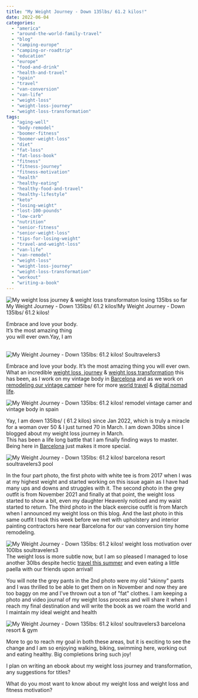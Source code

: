 ```yaml
---
title: "My Weight Journey - Down 135lbs/ 61.2 kilos!"
date: 2022-06-04
categories: 
  - "america"
  - "around-the-world-family-travel"
  - "blog"
  - "camping-europe"
  - "camping-or-roadtrip"
  - "education"
  - "europe"
  - "food-and-drink"
  - "health-and-travel"
  - "spain"
  - "travel"
  - "van-conversion"
  - "van-life"
  - "weight-loss"
  - "weight-loss-journey"
  - "weight-loss-transformation"
tags: 
  - "aging-well"
  - "body-remodel"
  - "boomer-fitness"
  - "boomer-weight-loss"
  - "diet"
  - "fat-loss"
  - "fat-loss-book"
  - "fitness"
  - "fitness-journey"
  - "fitness-motivation"
  - "health"
  - "healthy-eating"
  - "healthy-food-and-travel"
  - "healthy-lifestyle"
  - "keto"
  - "losing-weight"
  - "lost-100-pounds"
  - "low-carb"
  - "nutrition"
  - "senior-fitness"
  - "senior-weight-loss"
  - "tips-for-losing-weight"
  - "travel-and-weight-loss"
  - "van-life"
  - "van-remodel"
  - "weight-loss"
  - "weight-loss-journey"
  - "weight-loss-transformation"
  - "workout"
  - "writing-a-book"
---
```


  
![My weight loss journey & weight loss transformaton losing 135lbs so far ](https://pub-ac94b3f306b24c0dba4238943c97f2e1.r2.dev/6a00e5502a950788330282e1591839200b.jpg)My Weight Journey - Down 135lbs/ 61.2 kilos!My Weight Journey - 
Down 135lbs/ 61.2 kilos!  
  
Embrace and love your body.  
It’s the most amazing thing  
you will ever own.Yay, I am

<!--more-->  
[](https://pub-ac94b3f306b24c0dba4238943c97f2e1.r2.dev/6a00e5502a9507883302942fad718d200c-scaled.jpg)[  
](https://pub-ac94b3f306b24c0dba4238943c97f2e1.r2.dev/6a00e5502a950788330282e1503636200b-scaled-1.jpg)[](https://pub-ac94b3f306b24c0dba4238943c97f2e1.r2.dev/6a00e5502a9507883302942fad718d200c-scaled.jpg)![My Weight Journey - Down 135lbs: 61.2 kilos! Soultravelers3](https://pub-ac94b3f306b24c0dba4238943c97f2e1.r2.dev/6a00e5502a950788330282e1591353200b.jpg)  
  
Embrace and love your body. It’s the most amazing thing you will ever own. What an incredible [weight loss  journey](https://pub-ac94b3f306b24c0dba4238943c97f2e1.r2.dev/2008/09/how-to-eat-heal.html) & [weight loss transformation](https://pub-ac94b3f306b24c0dba4238943c97f2e1.r2.dev/2022/03/i-lost-100lbs-best-weight-loss-tips-.html#more) this has been, as I work on my vintage body in [Barcelona](https://pub-ac94b3f306b24c0dba4238943c97f2e1.r2.dev/2022/05/cheap-furnished-rentals-in-barcelona-beach-resort.html#more) and as we work on [remodeling our vintage campe](https://pub-ac94b3f306b24c0dba4238943c97f2e1.r2.dev/2022/03/camper-van-renovation-vanlife-begins-again.html#more)r here for more [world travel](https://pub-ac94b3f306b24c0dba4238943c97f2e1.r2.dev/2022/03/retirement-traveling-around-the-world.html#more) & [digital nomad life](https://pub-ac94b3f306b24c0dba4238943c97f2e1.r2.dev/2022/05/is-the-wanderlust-gene-in-your-dna-so-born-to-travel-nomad.html#more).   
  
![My Weight Journey - Down 135lbs: 61.2 kilos! remodel vintage camer and vintage body in spain](https://pub-ac94b3f306b24c0dba4238943c97f2e1.r2.dev/6a00e5502a9507883302942fae4a96200c-scaled-1.jpg)  
  
Yay, I am down 135lbs/ ( 61.2 kilos) since Jan 2022, which is truly a miracle for a woman over 50 & I just turned 70 in March. I am down 30lbs since I blogged about my weight loss journey in March.  
This has been a life long battle that I am finally finding ways to master. Being here in [Barcelona](https://pub-ac94b3f306b24c0dba4238943c97f2e1.r2.dev/2022/04/21-of-the-best-things-to-do-in-barcelona-in-2022.html#more) just makes it more special.   
  
![My Weight Journey - Down 135lbs: 61.2 kilos! barcelona resort soultravelers3 pool ](https://pub-ac94b3f306b24c0dba4238943c97f2e1.r2.dev/6a00e5502a9507883302942fae4ae5200c-scaled-1.jpg)  
  
In the four part photo, the first photo with white tee is from 2017 when I was at my highest weight and started working on this issue again as I have had many ups and downs and struggles with it. The second photo in the grey outfit is from November 2021 and finally at that point, the weight loss started to show a bit, even my daughter Heavenly noticed and my waist started to return. The third photo in the black exercise outfit is from March when I announced my weight loss on this blog. And the last photo in this same outfit I took this week before we met with upholstery and interior painting contractors here near Barcelona for our van conversion tiny home remodeling.   
  
![My Weight Journey - Down 135lbs: 61.2 kilos! weight loss motivation over 100lbs soultravelers3](https://pub-ac94b3f306b24c0dba4238943c97f2e1.r2.dev/6a00e5502a95078833027880809164200d.jpg)  
The weight loss is more subtle now, but I am so pleased I managed to lose another 30lbs despite hectic [travel this summer](https://pub-ac94b3f306b24c0dba4238943c97f2e1.r2.dev/2022/04/top-tips-for-planning-a-summer-trip-to-europe-2022-cheaply.html#more) and even eating a little paella with our friends upon arrival!   
  
You will note the grey pants in the 2nd photo were my old "skinny" pants and I was thrilled to be able to get them on in November and now they are too baggy on me and I've thrown out a ton of "fat" clothes. I am keeping a photo and video journal of my weight loss process and will share it when I reach my final destination and will write the book as we roam the world and I maintain my ideal weight and health   
  
![My Weight Journey - Down 135lbs: 61.2 kilos! soultravelers3 barcelona resort & gym](https://pub-ac94b3f306b24c0dba4238943c97f2e1.r2.dev/6a00e5502a95078833027880809216200d.jpg)  
  
More to go to reach my goal in both these areas, but it is exciting to see the change and I am so enjoying walking, biking, swimming here, working out and eating healthy. Big completions bring such joy!  
  
I plan on writing an ebook about my weight loss journey and transformation, any suggestions for titles?  
  
What do you most want to know about my weight loss and weight loss and fitness motivation?
